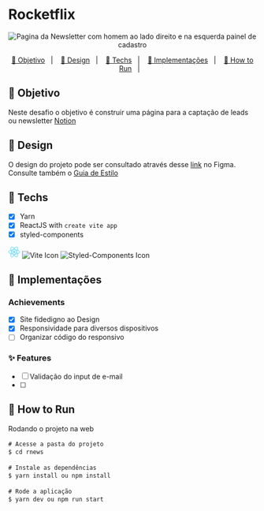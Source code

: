 # Rocketflix

<div align="center">
    <img width='720px' src="https://camo.githubusercontent.com/ab73bf5bc9d17b26dea1a72162f2cd60a0ecd58e6301f75eea2501566ceca77f/68747470733a2f2f692e6962622e636f2f34674e4d4270422f696d6167652e706e67" alt="Pagina da Newsletter com homem ao lado direito e na esquerda painel de cadastro">
</div>

<p align="center">
  <a href="#-Objetivo"> 🎉 Objetivo</a>&nbsp;&nbsp;&nbsp;|&nbsp;&nbsp;&nbsp;
  <a href="#-Design"> 🎨 Design</a>&nbsp;&nbsp;&nbsp;|&nbsp;&nbsp;&nbsp;
  <a href="#-Techs"> 🔩 Techs</a>&nbsp;&nbsp;&nbsp;|&nbsp;&nbsp;&nbsp;
  <a href="#-Implementações"> 🧱 Implementações</a>&nbsp;&nbsp;&nbsp;|&nbsp;&nbsp;&nbsp;
  <a href="#-How-to-Run"> 👷 How to Run</a>&nbsp;&nbsp;&nbsp;|&nbsp;&nbsp;&nbsp;
</p>


## 🎉 Objetivo
Neste desafio o objetivo é construir uma página para a captação de leads ou newsletter [Notion](https://efficient-sloth-d85.notion.site/Desafio-RocketNews-2e2c5d56b41f4b13a7d8df6b5affc0ec)

## 🎨 Design
O design do projeto pode ser consultado através desse [link](https://www.figma.com/file/7ADTXs4fEbUCWijfsfgoca/DD-RocketNews-Copy?fuid=898242652746725678) no Figma. Consulte também o [Guia de Estilo](https://github.com/Pedrovinhas/rocket-studies/blob/master/rocket-challenges/rnews/styleguide.md)
## 🔩 Techs

- [X] Yarn
- [X] ReactJS with ``create vite app``
- [X] styled-components

<div>
<img width='24px' height='24px' src="https://raw.githubusercontent.com/devicons/devicon/master/icons/react/react-original.svg" alt="React Icon">
<img width='24px' height='24px' src="https://camo.githubusercontent.com/61e102d7c605ff91efedb9d7e47c1c4a07cef59d3e1da202fd74f4772122ca4e/68747470733a2f2f766974656a732e6465762f6c6f676f2e737667" alt="Vite Icon">
<img width='24px' height='24px' src="https://styled-components.com/logo.png" alt="Styled-Components Icon">
</div>

## 🧱 Implementações

### Achievements
- [X] Site fidedigno ao Design
- [X] Responsividade para diversos dispositivos
- [ ] Organizar código do responsivo

### ✨ Features
- [ ] Validação do input de e-mail
- [ ] 

## 👷 How to Run

Rodando o projeto na web

```
# Acesse a pasta do projeto
$ cd rnews

# Instale as dependências
$ yarn install ou npm install

# Rode a aplicação
$ yarn dev ou npm run start
```